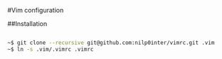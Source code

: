 #Vim configuration

##Installation

```bash

~$ git clone --recursive git@github.com:nilp0inter/vimrc.git .vim
~$ ln -s .vim/.vimrc .vimrc

```
